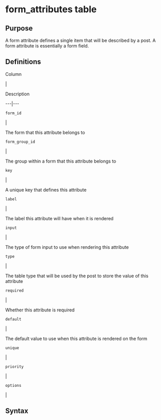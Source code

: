 # form_attributes table



## Purpose

A form attribute defines a single item that will be described by a post. A
form attribute is essentially a form field.

## Definitions

Column

|

Description  
  
---|---  
  
`form_id`

|

The form that this attribute belongs to  
  
`form_group_id`

|

The group within a form that this attribute belongs to  
  
`key`

|

A unique key that defines this attribute  
  
`label`

|

The label this attribute will have when it is rendered  
  
`input`

|

The type of form input to use when rendering this attribute  
  
`type`

|

The table type that will be used by the post to store the value of this
attribute  
  
`required`

|

Whether this attribute is required  
  
`default`

|

The default value to use when this attribute is rendered on the form  
  
`unique`

|  
  
`priority`

|  
  
`options`

|  
  
## Syntax

